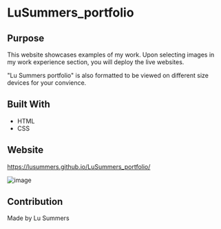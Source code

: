 # LuSummers_portfolio

## Purpose
This website showcases examples of my work. Upon selecting images in my work experience section, you will deploy the live websites. 

"Lu Summers portfolio" is also formatted to be viewed on different size devices for your convience.

## Built With
* HTML
* CSS

## Website
https://lusummers.github.io/LuSummers_portfolio/


![image](https://user-images.githubusercontent.com/100633609/159199781-1d538132-f066-46b3-896e-d205c9652589.png)

## Contribution
Made by Lu Summers

